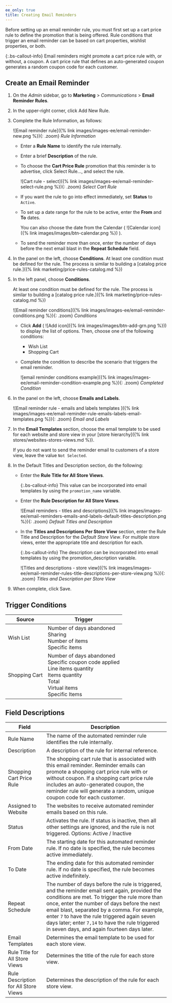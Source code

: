 ```yaml
---
ee_only: true
title: Creating Email Reminders
---
```


Before setting up an email reminder rule, you must first set up a cart price rule to define the promotion that is being offered. Rule conditions that trigger an email reminder can be based on cart properties, wishlist properties, or both.

{:.bs-callout-info}
Email reminders might promote a cart price rule with, or without, a coupon. A cart price rule that defines an auto-generated coupon generates a random coupon code for each customer.

## Create an Email Reminder

1. On the _Admin_ sidebar, go to **Marketing** > _Communications_ > **Email Reminder Rules**.

1. In the upper-right corner, click <span class="btn">Add New Rule</span>.

1. Complete the Rule Information, as follows:

    ![Email reminder rule]({% link images/images-ee/email-reminder-new.png %}){: .zoom}
    _Rule Information_

   - Enter a **Rule Name** to identify the rule internally.

   - Enter a brief **Description** of the rule.

   - To choose the **Cart Price Rule** promotion that this reminder is to advertise, click <span class="btn">Select Rule…</span>, and select the rule.

        ![Cart rule - select]({% link images/images-ee/email-reminder-select-rule.png %}){: .zoom}
        _Select Cart Rule_

   - If you want the rule to go into effect immediately, set **Status** to `Active`.

   - To set up a date range for the rule to be active, enter the **From** and **To** dates.

        You can also choose the date from the Calendar ( ![Calendar icon]({% link images/images/btn-calendar.png %}) ).

   - To send the reminder more than once, enter the number of days before the next email blast in the **Repeat Schedule** field.

1. In the panel on the left, choose **Conditions**. At least one condition must be defined for the rule. The process is similar to building a [catalog price rule.]({% link marketing/price-rules-catalog.md %})

1. In the left panel, choose **Conditions**.

    At least one condition must be defined for the rule. The process is similar to building a [catalog price rule.]({% link marketing/price-rules-catalog.md %})

    ![Email reminder conditions]({% link images/images-ee/email-reminder-conditions.png %}){: .zoom}
    _Conditions_

   - Click **Add** ( ![Add icon]({% link images/images/btn-add-grn.png %})) to display the list of options. Then, choose one of the following conditions:

      - Wish List
      - Shopping Cart

   - Complete the condition to describe the scenario that triggers the email reminder.

      ![email reminder conditions example]({% link images/images-ee/email-reminder-condition-example.png %}){: .zoom}
      _Completed Condition_

1. In the panel on the left, choose **Emails and Labels**.

    ![Email reminder rule - emails and labels templates ]({% link images/images-ee/email-reminder-rule-emails-labels-email-templates.png %}){: .zoom}
    _Email and Labels_

1. In the **Email Templates** section, choose the email template to be used for each website and store view in your [store hierarchy]({% link stores/websites-stores-views.md %}).

    If you do not want to send the reminder email to customers of a store view, leave the value `Not Selected`.

1. In the Default Titles and Description section, do the following:

   - Enter the **Rule Title for All Store Views**.

        {:.bs-callout-info}
        This value can be incorporated into email templates by using the `promotion_name` variable.

   - Enter the **Rule Description for All Store Views**.

        ![Email reminders - titles and descriptions]({% link images/images-ee/email-reminders-emails-and-labels-default-titles-description.png %}){: .zoom}
        _Default Titles and Description_

   - In the **Titles and Descriptions Per Store View** section, enter the Rule Title and Description for the _Default Store View_. For multiple store views, enter the appropriate title and description for each.

        {:.bs-callout-info}
        The description can be incorporated into email templates by using the promotion_description variable.

        ![Titles and descriptions - store view]({% link images/images-ee/email-reminder-rules-title-descriptions-per-store-view.png %}){: .zoom}
        _Titles and Description per Store View_

1. When complete, click <span class="btn">Save</span>.

## Trigger Conditions

|Source|Trigger|
|--- |--- |
|Wish List|Number of days abandoned<br/>Sharing<br/>Number of items<br/>Specific items|
|Shopping Cart|Number of days abandoned<br/>Specific coupon code applied<br/>Line items quantity<br/>Items quantity<br/>Total<br/>Virtual items<br/>Specific Items|

## Field Descriptions

|Field|Description|
|--- |--- |
|Rule Name|The name of the automated reminder rule identifies the rule internally.|
|Description|A description of the rule for internal reference.|
|Shopping Cart Price Rule|The shopping cart rule that is associated with this email reminder. Reminder emails can promote a shopping cart price rule with or without coupon. If a shopping cart price rule includes an auto-generated coupon, the reminder rule will generate a random, unique coupon code for each customer.|
|Assigned to Website|The websites to receive automated reminder emails based on this rule.|
|Status|Activates the rule. If status is inactive, then all other settings are ignored, and the rule is not triggered. Options: Active / Inactive|
|From Date|The starting date for this automated reminder rule. If no date is specified, the rule becomes active immediately.|
|To Date|The ending date for this automated reminder rule. If no date is specified, the rule becomes active indefinitely.|
|Repeat Schedule|The number of days before the rule is triggered, and the reminder email sent again, provided the conditions are met. To trigger the rule more than once, enter the number of days before the next email blast, separated by a comma. For example, enter `7` to have the rule triggered again seven days later; enter `7,14` to have the rule triggered in seven days, and again fourteen days later.|
|Email Templates|Determines the email template to be used for each store view.|
|Rule Title for All Store Views|Determines the title of the rule for each store view.|
|Rule Description for All Store Views|Determines the description of the rule for each store view.|
